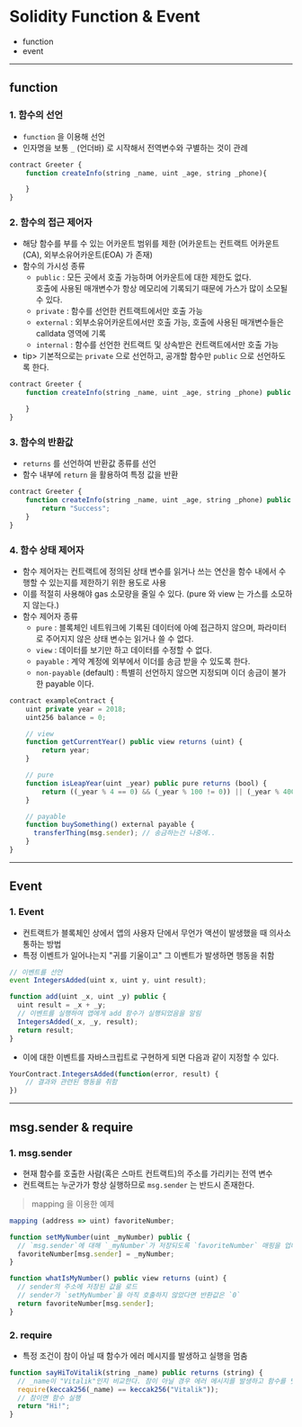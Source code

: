# Solidity Function & Event
  - function
  - event

---

## function
  ### 1. 함수의 선언
  - `function` 을 이용해 선언
  - 인자명을 보통 `_` (언더바) 로 시작해서 전역변수와 구별하는 것이 관례

  ```javascript
  contract Greeter {
      function createInfo(string _name, uint _age, string _phone){

      }
  }
  ```

  ### 2. 함수의 접근 제어자
  - 해당 함수를 부를 수 있는 어카운트 범위를 제한 (어카운트는 컨트랙트 어카운트(CA), 외부소유어카운트(EOA) 가 존재)
  - 함수의 가시성 종류
    - `public` : 모든 곳에서 호출 가능하며 어카운트에 대한 제한도 없다. </br>호출에 사용된 매개변수가 항상 메모리에 기록되기 때문에 가스가 많이 소모될 수 있다.
    - `private` : 함수를 선언한 컨트랙트에서만 호출 가능
    - `external` : 외부소유어카운트에서만 호출 가능, 호출에 사용된 매개변수들은 calldata 영역에 기록
    - `internal` : 함수를 선언한 컨트랙트 및 상속받은 컨트랙트에서만 호출 가능
  - tip> 기본적으로는 `private` 으로 선언하고, 공개할 함수만 `public` 으로 선언하도록 한다.

  ```javascript
  contract Greeter {
      function createInfo(string _name, uint _age, string _phone) public {

      }
  }
  ```

  ### 3. 함수의 반환값
  - `returns` 를 선언하여 반환값 종류를 선언
  - 함수 내부에 `return` 을 활용하여 특정 값을 반환

  ```javascript
  contract Greeter {
      function createInfo(string _name, uint _age, string _phone) public returns(string) {
          return "Success";
      }
  }
  ```

  ### 4. 함수 상태 제어자
  - 함수 제어자는 컨트랙트에 정의된 상태 변수를 읽거나 쓰는 연산을 함수 내에서 수행할 수 있는지를 제한하기 위한 용도로 사용
  - 이를 적절히 사용해야 gas 소모량을 줄일 수 있다. (pure 와 view 는 가스를 소모하지 않는다.)
  - 함수 제어자 종류
    - `pure` : 블록체인 네트워크에 기록된 데이터에 아예 접근하지 않으며, 파라미터로 주어지지 않은 상태 변수는 읽거나 쓸 수 없다.
    - `view` : 데이터를 보기만 하고 데이터를 수정할 수 없다.
    - `payable` : 계약 계정에 외부에서 이더를 송금 받을 수 있도록 한다.
    - `non-payable` (default) : 특별히 선언하지 않으면 지정되며 이더 송금이 불가한 payable 이다.

  ```javascript
  contract exampleContract {
      uint private year = 2018;
      uint256 balance = 0;

      // view
      function getCurrentYear() public view returns (uint) {
          return year;
      }

      // pure
      function isLeapYear(uint _year) public pure returns (bool) {
          return ((_year % 4 == 0) && (_year % 100 != 0)) || (_year % 400 == 0);
      }

      // payable
      function buySomething() external payable {
        transferThing(msg.sender); // 송금하는건 나중에..
      }
  }
  ```

---

## Event
  ### 1. Event
  - 컨트랙트가 블록체인 상에서 앱의 사용자 단에서 무언가 액션이 발생했을 때 의사소통하는 방법
  - 특정 이벤트가 일어나는지 "귀를 기울이고" 그 이벤트가 발생하면 행동을 취함

  ```javascript
  // 이벤트를 선언
  event IntegersAdded(uint x, uint y, uint result);

  function add(uint _x, uint _y) public {
    uint result = _x + _y;
    // 이벤트를 실행하여 앱에게 add 함수가 실행되었음을 알림
    IntegersAdded(_x, _y, result);
    return result;
  }
  ```

  - 이에 대한 이벤트를 자바스크립트로 구현하게 되면 다음과 같이 지정할 수 있다.

  ```javascript
  YourContract.IntegersAdded(function(error, result) {
      // 결과와 관련된 행동을 취함
  })
  ```

---

## msg.sender & require
  ### 1. msg.sender
  - 현재 함수를 호출한 사람(혹은 스마트 컨트랙트)의 주소를 가리키는 전역 변수
  - 컨트랙트는 누군가가 항상 실행하므로 `msg.sender` 는 반드시 존재한다.

  > mapping 을 이용한 예제

  ```javascript
  mapping (address => uint) favoriteNumber;

  function setMyNumber(uint _myNumber) public {
    // `msg.sender`에 대해 `_myNumber`가 저장되도록 `favoriteNumber` 매핑을 업데이트
    favoriteNumber[msg.sender] = _myNumber;
  }

  function whatIsMyNumber() public view returns (uint) {
    // sender의 주소에 저장된 값을 로드
    // sender가 `setMyNumber`을 아직 호출하지 않았다면 반환값은 `0`
    return favoriteNumber[msg.sender];
  }
  ```

  ### 2. require
  - 특정 조건이 참이 아닐 때 함수가 에러 메시지를 발생하고 실행을 멈춤

  ```javascript
  function sayHiToVitalik(string _name) public returns (string) {
    // _name이 "Vitalik"인지 비교한다. 참이 아닐 경우 에러 메시지를 발생하고 함수를 벗어남
    require(keccak256(_name) == keccak256("Vitalik"));
    // 참이면 함수 실행
    return "Hi!";
  }
  ```
